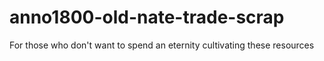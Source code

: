 # anno1800-old-nate-trade-scrap
For those who don't want to spend an eternity cultivating these resources
